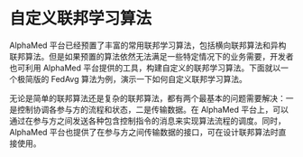 # 自定义联邦学习算法

AlphaMed 平台已经预置了丰富的常用联邦学习算法，包括横向联邦算法和异构联邦算法。但是如果预置的算法依然无法满足一些特定情况下的业务需要，开发者也可利用 AlphaMed 平台提供的工具，构建自定义的联邦学习算法。下面就以一个极简版的 FedAvg 算法为例，演示一下如何自定义联邦学习算法。

无论是简单的联邦算法还是复杂的联邦算法，都有两个最基本的问题需要解决：一是控制协调各参与方的流程和状态，二是传输数据。在 AlphaMed 平台上，可以通过在参与方之间发送各种包含控制指令的消息来实现算法流程的调度。同时，AlphaMed 平台也提供了在参与方之间传输数据的接口，可在设计联邦算法时直接使用。
